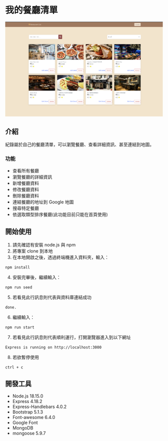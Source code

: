 # 我的餐廳清單
![我的餐廳清單-首頁](/image/%E9%87%8D%E6%A7%8B%E9%A4%90%E5%BB%B3%E6%B8%85%E5%96%AE.png)
## 介紹

紀錄屬於自己的餐廳清單，可以瀏覽餐廳、查看詳細資訊、甚至連結到地圖。
### 功能
* 查看所有餐廳
* 瀏覽餐廳的詳細資訊
* 新增餐廳資料
* 修改餐廳資料
* 刪除餐廳資料
* 連結餐廳的地址到 Google 地圖
* 搜尋特定餐廳
* 依選取類型排序餐廳(此功能目前只能在首頁使用)
## 開始使用

1. 請先確認有安裝 node.js 與 npm
2. 將專案 clone 到本地
3. 在本地開啟之後，透過終端機進入資料夾，輸入：
  ```
  npm install
  ```
4. 安裝完畢後，繼續輸入：
  ```
  npm run seed
  ```
5. 若看見此行訊息則代表與資料庫連結成功
  ```
  done.
  ```
6. 繼續輸入：
  ```
  npm run start
  ```
7. 若看見此行訊息則代表順利運行，打開瀏覽器進入到以下網址
  ```
  Express is running on http://localhost:3000
  ```
8. 若欲暫停使用
  ```
  ctrl + c
  ```
## 開發工具

* Node.js 18.15.0
* Express 4.18.2
* Express-Handlebars 4.0.2
* Bootstrap 5.1.3
* Font-awesome 6.4.0
* Google Font 
* MongoDB
* mongoose 5.9.7

